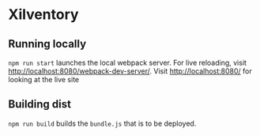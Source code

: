 # Xilventory

## Running locally

`npm run start` launches the local webpack server. For live reloading, visit [http://localhost:8080/webpack-dev-server/](http://localhost:8080/webpack-dev-server/). Visit [http://localhost:8080/](http://localhost:8080/) for looking at the live site

## Building dist
`npm run build` builds the `bundle.js` that is to be deployed.